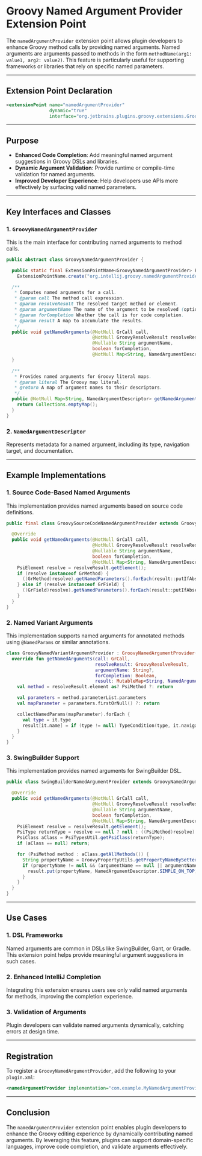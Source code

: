 # Groovy Named Argument Provider Extension Point

The `namedArgumentProvider` extension point allows plugin developers to enhance Groovy method calls by providing named arguments. Named arguments are arguments passed to methods in the form `methodName(arg1: value1, arg2: value2)`. This feature is particularly useful for supporting frameworks or libraries that rely on specific named parameters.

---

## Extension Point Declaration

```xml
<extensionPoint name="namedArgumentProvider"
                dynamic="true"
                interface="org.jetbrains.plugins.groovy.extensions.GroovyNamedArgumentProvider"/>
```

---

## Purpose

- **Enhanced Code Completion**: Add meaningful named argument suggestions in Groovy DSLs and libraries.
- **Dynamic Argument Validation**: Provide runtime or compile-time validation for named arguments.
- **Improved Developer Experience**: Help developers use APIs more effectively by surfacing valid named parameters.

---

## Key Interfaces and Classes

### 1. `GroovyNamedArgumentProvider`

This is the main interface for contributing named arguments to method calls.

```java
public abstract class GroovyNamedArgumentProvider {

  public static final ExtensionPointName<GroovyNamedArgumentProvider> EP_NAME =
    ExtensionPointName.create("org.intellij.groovy.namedArgumentProvider");

  /**
   * Computes named arguments for a call.
   * @param call The method call expression.
   * @param resolveResult The resolved target method or element.
   * @param argumentName The name of the argument to be resolved (optional).
   * @param forCompletion Whether the call is for code completion.
   * @param result A map to accumulate the results.
   */
  public void getNamedArguments(@NotNull GrCall call,
                                @NotNull GroovyResolveResult resolveResult,
                                @Nullable String argumentName,
                                boolean forCompletion,
                                @NotNull Map<String, NamedArgumentDescriptor> result) {
  }

  /**
   * Provides named arguments for Groovy literal maps.
   * @param literal The Groovy map literal.
   * @return A map of argument names to their descriptors.
   */
  public @NotNull Map<String, NamedArgumentDescriptor> getNamedArguments(@NotNull GrListOrMap literal) {
    return Collections.emptyMap();
  }
}
```

### 2. `NamedArgumentDescriptor`

Represents metadata for a named argument, including its type, navigation target, and documentation.

---

## Example Implementations

### 1. **Source Code-Based Named Arguments**

This implementation provides named arguments based on source code definitions.

```java
public final class GroovySourceCodeNamedArgumentProvider extends GroovyNamedArgumentProvider {

  @Override
  public void getNamedArguments(@NotNull GrCall call,
                                @NotNull GroovyResolveResult resolveResult,
                                @Nullable String argumentName,
                                boolean forCompletion,
                                @NotNull Map<String, NamedArgumentDescriptor> result) {
    PsiElement resolve = resolveResult.getElement();
    if (resolve instanceof GrMethod) {
      ((GrMethod)resolve).getNamedParameters().forEach(result::putIfAbsent);
    } else if (resolve instanceof GrField) {
      ((GrField)resolve).getNamedParameters().forEach(result::putIfAbsent);
    }
  }
}
```

### 2. **Named Variant Arguments**

This implementation supports named arguments for annotated methods using `@NamedParams` or similar annotations.

```kotlin
class GroovyNamedVariantArgumentProvider : GroovyNamedArgumentProvider() {
  override fun getNamedArguments(call: GrCall,
                                 resolveResult: GroovyResolveResult,
                                 argumentName: String?,
                                 forCompletion: Boolean,
                                 result: MutableMap<String, NamedArgumentDescriptor>) {
    val method = resolveResult.element as? PsiMethod ?: return

    val parameters = method.parameterList.parameters
    val mapParameter = parameters.firstOrNull() ?: return

    collectNamedParams(mapParameter).forEach {
      val type = it.type
      result[it.name] = if (type != null) TypeCondition(type, it.navigationElement) else NamedArgumentDescriptorImpl(it.navigationElement)
    }
  }
}
```

### 3. **SwingBuilder Support**

This implementation provides named arguments for SwingBuilder DSL.

```java
public class SwingBuilderNamedArgumentProvider extends GroovyNamedArgumentProvider {

  @Override
  public void getNamedArguments(@NotNull GrCall call,
                                @NotNull GroovyResolveResult resolveResult,
                                @Nullable String argumentName,
                                boolean forCompletion,
                                @NotNull Map<String, NamedArgumentDescriptor> result) {
    PsiElement resolve = resolveResult.getElement();
    PsiType returnType = resolve == null ? null : ((PsiMethod)resolve).getReturnType();
    PsiClass aClass = PsiTypesUtil.getPsiClass(returnType);
    if (aClass == null) return;

    for (PsiMethod method : aClass.getAllMethods()) {
      String propertyName = GroovyPropertyUtils.getPropertyNameBySetterName(method.getName());
      if (propertyName != null && (argumentName == null || argumentName.equals(propertyName))) {
        result.put(propertyName, NamedArgumentDescriptor.SIMPLE_ON_TOP);
      }
    }
  }
}
```

---

## Use Cases

### 1. DSL Frameworks
Named arguments are common in DSLs like SwingBuilder, Gant, or Gradle. This extension point helps provide meaningful argument suggestions in such cases.

### 2. Enhanced IntelliJ Completion
Integrating this extension ensures users see only valid named arguments for methods, improving the completion experience.

### 3. Validation of Arguments
Plugin developers can validate named arguments dynamically, catching errors at design time.

---

## Registration

To register a `GroovyNamedArgumentProvider`, add the following to your `plugin.xml`:

```xml
<namedArgumentProvider implementation="com.example.MyNamedArgumentProvider"/>
```

---

## Conclusion

The `namedArgumentProvider` extension point enables plugin developers to enhance the Groovy editing experience by dynamically contributing named arguments. By leveraging this feature, plugins can support domain-specific languages, improve code completion, and validate arguments effectively.

